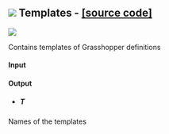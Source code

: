 ## ![](https://github.com/Eddy3D-Dev/Eddy3D/tree/dev/Documentation/Images/Icons/Templates.png) Templates - [[source code]](https://github.com/Eddy3D-Dev/Eddy3D/tree/dev/Templates.cs)

![](https://github.com/Eddy3D-Dev/Eddy3D/tree/dev/Documentation/Images/Components/Templates.png)

Contains templates of Grasshopper definitions

#### Input

#### Output
* ##### T
Names of the templates